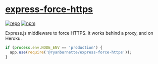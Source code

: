 # [express-force-https](https://github.com/ryanburnette/express-force-https)

[![repo](https://img.shields.io/badge/repository-Github-black.svg?style=flat-square)](https://github.com/ryanburnette/express-force-https)
[![npm](https://img.shields.io/badge/package-NPM-green.svg?style=flat-square)](https://www.npmjs.com/package/@ryanburnette/express-force-https)

Express.js middleware to force HTTPS. It works behind a proxy, and on Heroku.

```js
if (process.env.NODE_ENV == 'production') {
  app.use(require('@ryanburnette/express-force-https'));
}
```
